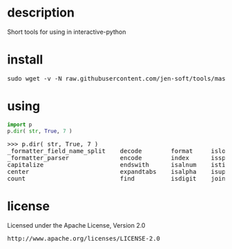 # description
Short tools for using in interactive-python

# install 
<pre>sudo wget -v -N raw.githubusercontent.com/jen-soft/tools/master/p.py  "$(python -m site --user-site)/p.py"</pre>

# using 
```python
import p
p.dir( str, True, 7 )
```

<pre>
>>> p.dir( str, True, 7 )
_formatter_field_name_split    decode        format     islower    ljust        rfind         rstrip        swapcase 
_formatter_parser              encode        index      isspace    lower        rindex        split         title    
capitalize                     endswith      isalnum    istitle    lstrip       rjust         splitlines    translate
center                         expandtabs    isalpha    isupper    partition    rpartition    startswith    upper    
count                          find          isdigit    join       replace      rsplit        strip         zfill    
</pre>


# license 
Licensed under the Apache License, Version 2.0 
<pre>http://www.apache.org/licenses/LICENSE-2.0</pre>

